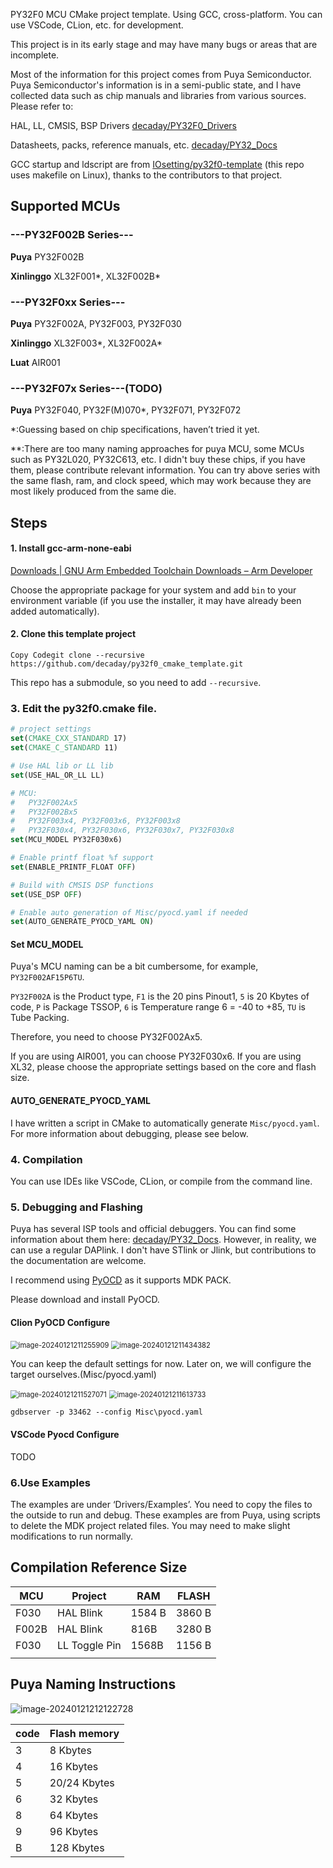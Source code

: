 PY32F0 MCU CMake project template. Using GCC, cross-platform. You can use VSCode, CLion, etc. for development.

This project is in its early stage and may have many bugs or areas that are incomplete.

Most of the information for this project comes from Puya Semiconductor. Puya Semiconductor's information is in a semi-public state, and I have collected data such as chip manuals and libraries from various sources. Please refer to:

HAL, LL, CMSIS, BSP Drivers [decaday/PY32F0_Drivers](https://github.com/decaday/PY32F0_Drivers)

Datasheets, packs, reference manuals, etc. [decaday/PY32_Docs](https://github.com/decaday/PY32_Docs)

GCC startup and ldscript are from [IOsetting/py32f0-template](https://github.com/IOsetting/py32f0-template) (this repo uses makefile on Linux), thanks to the contributors to that project.

## Supported MCUs

### ---PY32F002B Series---

**Puya** PY32F002B

**Xinlinggo** XL32F001\*, XL32F002B\*

### ---PY32F0xx Series---

**Puya** PY32F002A, PY32F003, PY32F030

**Xinlinggo** XL32F003\*, XL32F002A\*

**Luat** AIR001

### ---PY32F07x Series---(TODO)

**Puya** PY32F040, PY32F(M)070*, PY32F071, PY32F072



*:Guessing based on chip specifications, haven’t tried it yet.

**:There are too many naming approaches for puya MCU, some MCUs such as PY32L020, PY32C613, etc. I didn't buy these chips, if you have them, please contribute relevant information. You can try above series with the same flash, ram, and clock speed, which may work because they are most likely produced from the same die.

## Steps

#### 1. Install gcc-arm-none-eabi

[Downloads | GNU Arm Embedded Toolchain Downloads – Arm Developer](https://developer.arm.com/downloads/-/gnu-rm)

Choose the appropriate package for your system and add `bin` to your environment variable (if you use the installer, it may have already been added automatically).

#### 2. Clone this template project

```
Copy Codegit clone --recursive https://github.com/decaday/py32f0_cmake_template.git
```

This repo has a submodule, so you need to add `--recursive`.

### 3. Edit the py32f0.cmake file.

```cmake
# project settings
set(CMAKE_CXX_STANDARD 17)
set(CMAKE_C_STANDARD 11)

# Use HAL lib or LL lib
set(USE_HAL_OR_LL LL)

# MCU:
#   PY32F002Ax5
#   PY32F002Bx5
#   PY32F003x4, PY32F003x6, PY32F003x8
#   PY32F030x4, PY32F030x6, PY32F030x7, PY32F030x8
set(MCU_MODEL PY32F030x6)

# Enable printf float %f support
set(ENABLE_PRINTF_FLOAT OFF)

# Build with CMSIS DSP functions
set(USE_DSP OFF)

# Enable auto generation of Misc/pyocd.yaml if needed
set(AUTO_GENERATE_PYOCD_YAML ON)
```

#### Set MCU_MODEL

Puya's MCU naming can be a bit cumbersome, for example, `PY32F002AF15P6TU`.

`PY32F002A` is the Product type, `F1` is the 20 pins Pinout1, `5` is 20 Kbytes of code, `P` is Package TSSOP, `6` is Temperature range 6 = -40 to +85, `TU` is Tube Packing.

Therefore, you need to choose PY32F002Ax5.

If you are using AIR001, you can choose PY32F030x6. If you are using XL32, please choose the appropriate settings based on the core and flash size.

#### AUTO_GENERATE_PYOCD_YAML

I have written a script in CMake to automatically generate `Misc/pyocd.yaml`. For more information about debugging, please see below.

### 4. Compilation

You can use IDEs like VSCode, CLion, or compile from the command line.

### 5. Debugging and Flashing

Puya has several ISP tools and official debuggers. You can find some information about them here: [decaday/PY32_Docs](https://github.com/decaday/PY32_Docs). However, in reality, we can use a regular DAPlink. I don't have STlink or Jlink, but contributions to the documentation are welcome.

I recommend using [PyOCD](https://pyocd.io/) as it supports MDK PACK.

Please download and install PyOCD.

#### Clion PyOCD Configure

<img src="Docs/Images/image-20240121211255909.png" alt="image-20240121211255909" style="zoom: 80%;" />

<img src="Docs/Images/image-20240121211434382.png" alt="image-20240121211434382" style="zoom: 80%;" />

You can keep the default settings for now. Later on, we will configure the target ourselves.(Misc/pyocd.yaml)

<img src="Docs/Images/image-20240121211527071.png" alt="image-20240121211527071" style="zoom:80%;" />

<img src="Docs/Images/image-20240121211613733.png" alt="image-20240121211613733" style="zoom:80%;" />

```
gdbserver -p 33462 --config Misc\pyocd.yaml
```

#### VSCode Pyocd Configure

TODO

### 6.Use Examples

The examples are under ‘Drivers/Examples’. You need to copy the files to the outside to run and debug. These examples are from Puya, using scripts to delete the MDK project related files. You may need to make slight modifications to run normally.

## Compilation Reference Size

| MCU   | Project       | RAM    | FLASH  |
| ----- | ------------- | ------ | ------ |
| F030  | HAL Blink     | 1584 B | 3860 B |
| F002B | HAL Blink     | 816B   | 3280 B |
| F030  | LL Toggle Pin | 1568B  | 1156 B |
|       |               |        |        |

## Puya Naming Instructions

![image-20240121212122728](Docs/Images/image-20240121212122728.png)



| code | Flash memory |
| ---- | ------------ |
| 3    | 8 Kbytes     |
| 4    | 16 Kbytes    |
| 5    | 20/24 Kbytes |
| 6    | 32 Kbytes    |
| 8    | 64 Kbytes    |
| 9    | 96 Kbytes    |
| B    | 128 Kbytes   |

